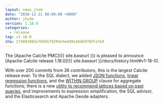```yaml
---
layout: news_item
date: "2018-12-21 08:00:00 +0000"
author: jhyde
version: 1.18.0
categories:
  - release
tag: v1-18-0
sha: 27d883983e76691f9294e5edd9e264b978dfa7e9
---
```


<!--
{% comment %}
Licensed to the Apache Software Foundation (ASF) under one or more
contributor license agreements.  See the NOTICE file distributed with
this work for additional information regarding copyright ownership.
The ASF licenses this file to you under the Apache License, Version 2.0
(the "License"); you may not use this file except in compliance with
the License.  You may obtain a copy of the License at

http://www.apache.org/licenses/LICENSE-2.0

Unless required by applicable law or agreed to in writing, software
distributed under the License is distributed on an "AS IS" BASIS,
WITHOUT WARRANTIES OR CONDITIONS OF ANY KIND, either express or implied.
See the License for the specific language governing permissions and
limitations under the License.
{% endcomment %}
-->

The [Apache Calcite PMC]({{ site.baseurl }}) is pleased to announce [Apache Calcite release 1.18.0]({{ site.baseurl }}/docs/history.html#v1-18-0).

With over 200 commits from 36 contributors, this is the largest Calcite release ever. To the SQL dialect, we added [JSON functions](https://issues.apache.org/jira/browse/CALCITE-2266), [linear regression functions](https://issues.apache.org/jira/browse/CALCITE-2402), and the [WITHIN GROUP](https://issues.apache.org/jira/browse/CALCITE-2224) clause for aggregate functions; there is a new [utility to recommend lattices based on past queries](https://issues.apache.org/jira/browse/CALCITE-1870), and improvements to expression simplification, the SQL advisor, and the Elasticsearch and Apache Geode adapters.
